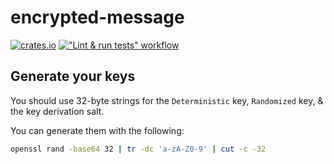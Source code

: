 # encrypted-message
[![crates.io](https://img.shields.io/crates/v/encrypted-message.svg)](https://crates.io/crates/encrypted-message)
[!["Lint & run tests" workflow](https://github.com/RigoOnRails/encrypted-message/actions/workflows/development.yml/badge.svg)](https://github.com/RigoOnRails/encrypted-message/actions/workflows/development.yml)

## Generate your keys
You should use 32-byte strings for the `Deterministic` key, `Randomized` key, & the key derivation salt.

You can generate them with the following:
```bash
openssl rand -base64 32 | tr -dc 'a-zA-Z0-9' | cut -c -32
```
